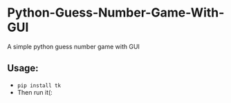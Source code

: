 # Python-Guess-Number-Game-With-GUI
A simple python guess number game with GUI

## Usage:
- `pip install tk` <br/>
- Then run it(:
